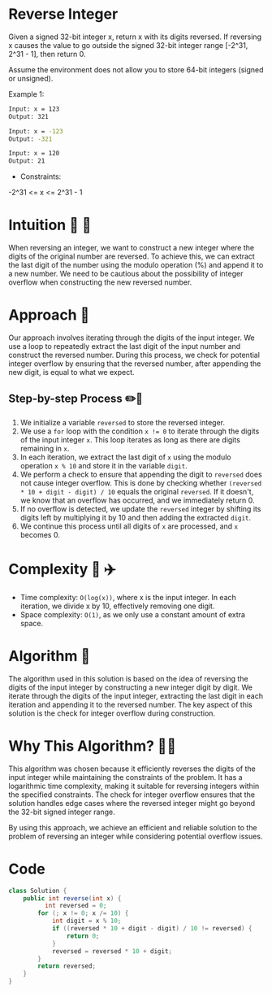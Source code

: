 # Reverse Integer

Given a signed 32-bit integer x, return x with its digits reversed. If reversing x causes the value to go outside the signed 32-bit integer range [-2^31, 2^31 - 1], then return 0.

Assume the environment does not allow you to store 64-bit integers (signed or unsigned).



Example 1:
```bash
Input: x = 123
Output: 321
```
```bash
Input: x = -123
Output: -321
```

```bash
Input: x = 120
Output: 21
```

* Constraints:

-2^31 <= x <= 2^31 - 1

# Intuition 📝 📖
When reversing an integer, we want to construct a new integer where the digits of the original number are reversed. To achieve this, we can extract the last digit of the number using the modulo operation (%) and append it to a new number. We need to be cautious about the possibility of integer overflow when constructing the new reversed number.

# Approach 📕
Our approach involves iterating through the digits of the input integer. We use a loop to repeatedly extract the last digit of the input number and construct the reversed number. During this process, we check for potential integer overflow by ensuring that the reversed number, after appending the new digit, is equal to what we expect.


## Step-by-step Process ✏️🔬
1. We initialize a variable `reversed` to store the reversed integer.
2. We use a `for` loop with the condition `x != 0` to iterate through the digits of the input integer `x`. This loop iterates as long as there are digits remaining in `x`.
3. In each iteration, we extract the last digit of `x` using the modulo operation `x % 10` and store it in the variable `digit`.
4. We perform a check to ensure that appending the digit to `reversed` does not cause integer overflow. This is done by checking whether `(reversed * 10 + digit - digit) / 10` equals the original `reversed`. If it doesn't, we know that an overflow has occurred, and we immediately return 0.
5. If no overflow is detected, we update the `reversed` integer by shifting its digits left by multiplying it by 10 and then adding the extracted `digit`.
6. We continue this process until all digits of `x` are processed, and `x` becomes 0.



# Complexity 🚀 ✈️
- Time complexity: `O(log(x))`, where x is the input integer. In each iteration, we divide x by 10, effectively removing one digit.
- Space complexity: `O(1)`, as we only use a constant amount of extra space.

# Algorithm 🔸

The algorithm used in this solution is based on the idea of reversing the digits of the input integer by constructing a new integer digit by digit. We iterate through the digits of the input integer, extracting the last digit in each iteration and appending it to the reversed number. The key aspect of this solution is the check for integer overflow during construction.

# Why This Algorithm? 🔸🔸

This algorithm was chosen because it efficiently reverses the digits of the input integer while maintaining the constraints of the problem. It has a logarithmic time complexity, making it suitable for reversing integers within the specified constraints. The check for integer overflow ensures that the solution handles edge cases where the reversed integer might go beyond the 32-bit signed integer range.

By using this approach, we achieve an efficient and reliable solution to the problem of reversing an integer while considering potential overflow issues.

# Code
```java
class Solution {
    public int reverse(int x) {
          int reversed = 0;
        for (; x != 0; x /= 10) {
            int digit = x % 10;
            if ((reversed * 10 + digit - digit) / 10 != reversed) {
                return 0;
            }
            reversed = reversed * 10 + digit;
        }
        return reversed;
    }
}
```
